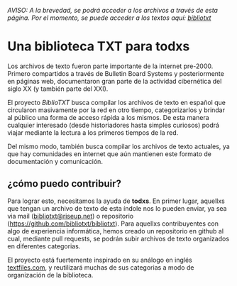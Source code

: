 *AVISO: A la brevedad, se podrá acceder a los archivos a través de esta página. Por el momento, se puede acceder a los textos aquí: [bibliotxt](https://github.com/bibliotxt/bibliotxt)*

# Una biblioteca TXT para todxs

Los archivos de texto fueron parte importante de la internet pre-2000. Primero compartidos a través de Bulletin Board Systems y posteriormente en páginas web, documentaron gran parte de la actividad cibernética del siglo XX (y también parte del XXI).

El proyecto _BiblioTXT_ busca compilar los archivos de texto en español que circularon masivamente por la red en otro tiempo, categorizarlos y brindar al público una forma de acceso rápida a los mismos. De esta manera cualquier interesado (desde historiadores hasta simples curiosos) podrá viajar mediante la lectura a los primeros tiempos de la red.

Del mismo modo, también busca compilar los archivos de texto actuales, ya que hay comunidades en internet que aún mantienen este formato de documentación y comunicación.

## ¿cómo puedo contribuir?

Para lograr esto, necesitamos la ayuda de **todxs**. En primer lugar, aquellxs que tengan un archivo de texto de esta índole nos lo pueden enviar, ya sea via mail (<bibliotxt@riseup.net>) o repositorio (<https://github.com/bibliotxt/bibliotxt>). Para aquellxs contribuyentes con algo de experiencia informática, hemos creado un repositorio en github al cual, mediante pull requests, se podrán subir archivos de texto organizados en diferentes categorias.

El proyecto está fuertemente inspirado en su análogo en inglés [textfiles.com](http://textfiles.com/), y reutilizará muchas de sus categorias a modo de organización de la biblioteca.
